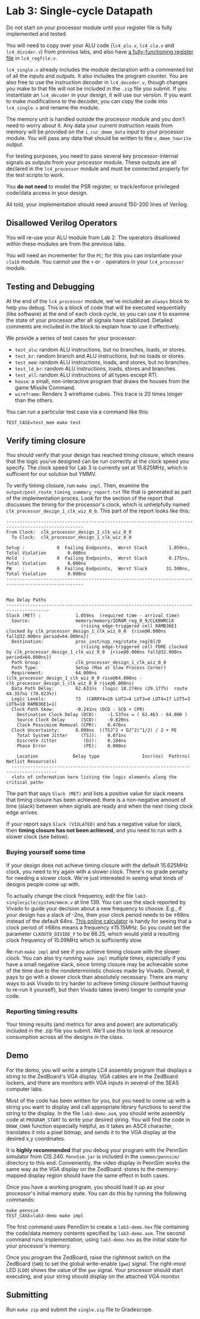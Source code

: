 # Lab 3: Single-cycle Datapath

Do not start on your processor module until your register file is
fully implemented and tested.

You will need to copy over your ALU code (`lc4_alu.v`, `lc4_cla.v` and `lc4_divider.v`) from previous labs, and also have [a fully-functioning register file](../lab3-regfile/lab3-regfile.md) in `lc4_regfile.v`.

`lc4_single.v` already includes the module declaration with a
commented list of all the inputs and outputs. It also includes the
program counter. You are also free to use the instruction decoder in
`lc4_decoder.v`, though changes you make to that file will not be included in the `.zip` file you submit. 
If you instantiate an `lc4_decoder` in your design, it will use our version. If you want to make modifications to the decoder, you can copy the code into `lc4_single.v` and rename the module.

The memory unit is handled outside the processor
module and you don't need to worry about it. Any data your current
instruction reads from memory will be provided on the
`i_cur_dmem_data` input to your processor module. You will pass any
data that should be written to the `o_dmem_towrite` output.

For testing purposes, you need to pass several key processor-internal
signals as outputs from your processor module. These outputs are all
declared in the `lc4_processor` module and must be connected properly
for the test scripts to work.

You **do not need** to model the PSR register, or track/enforce privileged code/data access in your design.

All told, your implementation should need around 150-200 lines of
Verilog.

## Disallowed Verilog Operators

You will re-use your ALU module from Lab 2. The operators disallowed within these modules are from the previous labs.

You will need an incrementer for the `PC`; for this you can instantiate your `cla16` module. You cannot use the `+` or `-` operators in your `lc4_processor` module.

## Testing and Debugging

At the end of the `lc4_processor` module, we've included an `always`
block to help you debug. This is a block of code that will be executed
sequentially (like software) at the end of each clock cycle, so you
can use it to examine the state of your processor after all signals
have stabilized. Detailed comments are included in the block to
explain how to use it effectively.

We provide a series of test cases for your processor:
+ `test_alu`: random ALU instructions, but no branches, loads, or stores.
+ `test_br`: random branch and ALU instructions, but no loads or stores.
+ `test_mem`: random ALU instructions, loads, and stores, but no branches.
+ `test_ld_br`: random ALU instructions, loads, stores and branches.
+ `test_all`: random ALU instructions of all types except RTI.
+ `house`: a small, non-interactive program that draws the houses from the game Missile Command.
+ `wireframe`: Renders 3 wireframe cubes. This trace is 20 times longer than the others.

You can run a particular test case via a command like this:
```
TEST_CASE=test_mem make test
```


## Verify timing closure

You should verify that your design has reached *timing closure*, which means that the logic you've designed can be run correctly at the clock speed you specify. The clock speed for Lab 3 is currently set at 15.625MHz, which is sufficient for our solution but YMMV.

To verify timing closure, run `make impl`. Then, examine the `output/post_route_timing_summary_report.txt` file that is generated as part of the implementation proces. Look for the section of the report that discusses the timing for the processor's clock, which is unhelpfully named `clk_processor_design_1_clk_wiz_0_0`. This part of the report looks like this:
```
---------------------------------------------------------------------------------------------------
From Clock:  clk_processor_design_1_clk_wiz_0_0
  To Clock:  clk_processor_design_1_clk_wiz_0_0

Setup :            0  Failing Endpoints,  Worst Slack        1.059ns,  Total Violation        0.000ns
Hold  :            0  Failing Endpoints,  Worst Slack        0.175ns,  Total Violation        0.000ns
PW    :            0  Failing Endpoints,  Worst Slack       31.500ns,  Total Violation        0.000ns
---------------------------------------------------------------------------------------------------


Max Delay Paths
--------------------------------------------------------------------------------------
Slack (MET) :             1.059ns  (required time - arrival time)
  Source:                 memory/memory/IDRAM_reg_0_9/CLKBWRCLK
                            (rising edge-triggered cell RAMB36E1 clocked by clk_processor_design_1_clk_wiz_0_0  {rise@0.000ns fall@32.000ns period=64.000ns})
  Destination:            proc_inst/nzp_reg/state_reg[0]/D
                            (rising edge-triggered cell FDRE clocked by clk_processor_design_1_clk_wiz_0_0  {rise@0.000ns fall@32.000ns period=64.000ns})
  Path Group:             clk_processor_design_1_clk_wiz_0_0
  Path Type:              Setup (Max at Slow Process Corner)
  Requirement:            64.000ns  (clk_processor_design_1_clk_wiz_0_0 rise@64.000ns - clk_processor_design_1_clk_wiz_0_0 rise@0.000ns)
  Data Path Delay:        62.631ns  (logic 18.274ns (29.177%)  route 44.357ns (70.823%))
  Logic Levels:           73  (CARRY4=26 LUT2=4 LUT3=4 LUT4=17 LUT5=3 LUT6=18 RAMB36E1=1)
  Clock Path Skew:        -0.241ns (DCD - SCD + CPR)
    Destination Clock Delay (DCD):    -1.537ns = ( 62.463 - 64.000 ) 
    Source Clock Delay      (SCD):    -0.820ns
    Clock Pessimism Removal (CPR):    0.476ns
  Clock Uncertainty:      0.098ns  ((TSJ^2 + DJ^2)^1/2) / 2 + PE
    Total System Jitter     (TSJ):    0.071ns
    Discrete Jitter          (DJ):    0.184ns
    Phase Error              (PE):    0.000ns

    Location             Delay type                Incr(ns)  Path(ns)    Netlist Resource(s)
  -------------------------------------------------------------------    -------------------
  <lots of information here listing the logic elements along the critical path>
```
The part that says `Slack (MET)` and lists a positive value for slack means that timing closure has been achieved: there is a non-negative amount of time (slack) between when signals are ready and when the next rising clock edge arrives.

If your report says `Slack (VIOLATED)` and has a negative value for slack, then **timing closure has not been achieved**, and you need to run with a slower clock (see below).

### Buying yourself some time

If your design does not achieve timing closure with the default 15.625MHz clock, you need to try again with a slower clock. There's no grade penalty for needing a slower clock. We're just interested in seeing what kinds of designs people come up with.

To actually change the clock frequency, edit the file `lab3-singlecycle/system/mmcm.v` at line 139. You can use the slack reported by Vivado to guide your decision about a new frequency to choose. E.g., if your design has a slack of -2ns, then your clock period needs to be ≥66ns instead of the default 64ns. [This online calculator](https://www.sensorsone.com/period-to-frequency-calculator/) is handy for seeing that a clock period of ≥66ns means a frequency ≤15.15MHz. So you could set the parameter `CLKOUT0_DIVIDE_F` to be 66.25, which would yield a resulting clock frequency of 15.09MHz which is sufficiently slow. 

Re-run `make impl` and see if you achieve timing closure with the slower clock. You can also try running `make impl` multiple times, especially if you have a small negative slack, since timing closure may be achievable some of the time due to the nondeterministic choices made by Vivado. Overall, it pays to go with a slower clock than absolutely necessary. There are many ways to ask Vivado to try harder to achieve timing closure (without having to re-run it yourself), but then Vivado takes (even) longer to compile your code.

### Reporting timing results

Your timing results (and metrics for area and power) are automatically included in the .zip file you submit. We'll use this to look at resource consumption across all the designs in the class.

## Demo

For the demo, you will write a simple LC4 assembly program that displays a string to the ZedBoard's VGA display. VGA cables are in the ZedBoard lockers, and there are monitors with VGA inputs in several of the SEAS computer labs.

Most of the code has been written for you, but you need to come up with a string you want to display and call appropriate library functions to send the string to the display. In the file `lab3-demo.asm`, you should write assembly code at `PROGRAM_START` to write your desired string. You will find the code in `DRAW_CHAR` function especially helpful, as it takes an ASCII character, translates it into a pixel bitmap, and sends it to the VGA display at the desired x,y coordinates.

It is **highly recommended** that you debug your program with the PennSim simulator from CIS 240. `PennSim.jar` is included in the `common/pennsim/` directory to this end. Conveniently, the video display in PennSim works the same way as the VGA display on the ZedBoard: stores to the memory-mapped display region should have the same effect in both cases.

Once you have a working program, you should load it up as your processor's initial memory state. You can do this by running the following commands:
```
make pennsim
TEST_CASE=lab3-demo make impl
```
The first command uses PennSim to create a `lab3-demo.hex` file containing the code/data memory contents specified by `lab3-demo.asm`. The second command runs implementation, using `lab3-demo.hex` as the initial state for your processor's memory. 

Once you program the ZedBoard, raise the rightmost switch on the ZedBoard (`SW0`) to set the global write-enable (`gwe`) signal. The right-most LED (`LD0`) shows the value of the `gwe` signal. Your processor should start executing, and your string should display on the attached VGA monitor.

## Submitting

Run `make zip` and submit the `single.zip` file to Gradescope.

